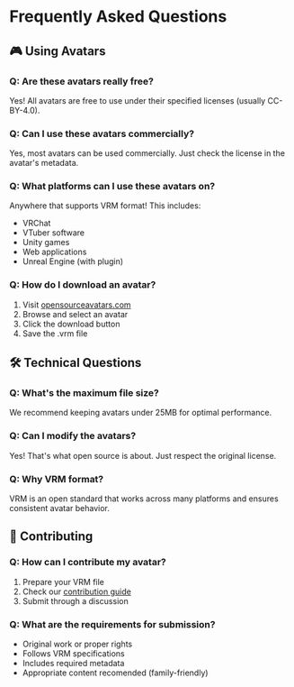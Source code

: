 # Frequently Asked Questions

## 🎮 Using Avatars

### Q: Are these avatars really free?
Yes! All avatars are free to use under their specified licenses (usually CC-BY-4.0).

### Q: Can I use these avatars commercially?
Yes, most avatars can be used commercially. Just check the license in the avatar's metadata.

### Q: What platforms can I use these avatars on?
Anywhere that supports VRM format! This includes:
- VRChat
- VTuber software
- Unity games
- Web applications
- Unreal Engine (with plugin)

### Q: How do I download an avatar?
1. Visit [opensourceavatars.com](https://www.opensourceavatars.com)
2. Browse and select an avatar
3. Click the download button
4. Save the .vrm file

## 🛠️ Technical Questions

### Q: What's the maximum file size?
We recommend keeping avatars under 25MB for optimal performance.

### Q: Can I modify the avatars?
Yes! That's what open source is about. Just respect the original license.

### Q: Why VRM format?
VRM is an open standard that works across many platforms and ensures consistent avatar behavior.


## 🤝 Contributing

### Q: How can I contribute my avatar?
1. Prepare your VRM file
2. Check our [contribution guide](./contributing/README.md)
3. Submit through a discussion

### Q: What are the requirements for submission?
- Original work or proper rights
- Follows VRM specifications
- Includes required metadata
- Appropriate content recomended (family-friendly)


